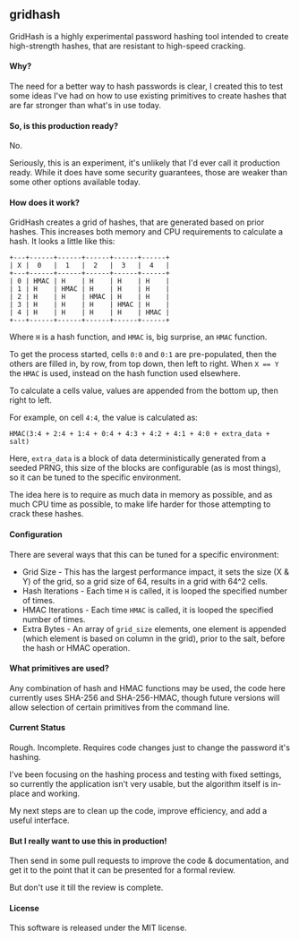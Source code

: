 ## gridhash
GridHash is a highly experimental password hashing tool intended to create high-strength hashes, that are resistant to high-speed cracking.

#### Why?
The need for a better way to hash passwords is clear, I created this to test some ideas I've had on how to use existing primitives to create hashes that are far stronger than what's in use today.

#### So, is this production ready?
No.

Seriously, this is an experiment, it's unlikely that I'd ever call it production ready. While it does have some security guarantees, those are weaker than some other options available today.

#### How does it work?
GridHash creates a grid of hashes, that are generated based on prior hashes. This increases both memory and CPU requirements to calculate a hash. It looks a little like this:

```
+---+------+------+------+------+------+
| X |  0   |  1   |  2   |  3   |  4   |
+---+------+------+------+------+------+
| 0 | HMAC | H    | H    | H    | H    |
| 1 | H    | HMAC | H    | H    | H    |
| 2 | H    | H    | HMAC | H    | H    |
| 3 | H    | H    | H    | HMAC | H    |
| 4 | H    | H    | H    | H    | HMAC |
+---+------+------+------+------+------+
```

Where `H` is a hash function, and `HMAC` is, big surprise, an `HMAC` function.

To get the process started, cells `0:0` and `0:1` are pre-populated, then the others are filled in, by row, from top down, then left to right. When `X == Y` the `HMAC` is used, instead on the hash function used elsewhere.

To calculate a cells value, values are appended from the bottom up, then right to left.

For example, on cell `4:4`, the value is calculated as:

```
HMAC(3:4 + 2:4 + 1:4 + 0:4 + 4:3 + 4:2 + 4:1 + 4:0 + extra_data + salt)
```

Here, `extra_data` is a block of data deterministically generated from a seeded PRNG, this size of the blocks are configurable (as is most things), so it can be tuned to the specific environment.

The idea here is to require as much data in memory as possible, and as much CPU time as possible, to make life harder for those attempting to crack these hashes.

#### Configuration
There are several ways that this can be tuned for a specific environment:

* Grid Size - This has the largest performance impact, it sets the size (X & Y) of the grid, so a grid size of 64, results in a grid with 64^2 cells.
* Hash Iterations - Each time `H` is called, it is looped the specified number of times.
* HMAC Iterations - Each time `HMAC` is called, it is looped the specified number of times.
* Extra Bytes - An array of `grid_size` elements, one element is appended (which element is based on column in the grid), prior to the salt, before the hash or HMAC operation.

#### What primitives are used?
Any combination of hash and HMAC functions may be used, the code here currently uses SHA-256 and SHA-256-HMAC, though future versions will allow selection of certain primitives from the command line.

#### Current Status
Rough. Incomplete. Requires code changes just to change the password it's hashing.

I've been focusing on the hashing process and testing with fixed settings, so currently the application isn't very usable, but the algorithm itself is in-place and working.

My next steps are to clean up the code, improve efficiency, and add a useful interface.

#### But I really want to use this in production!
Then send in some pull requests to improve the code & documentation, and get it to the point that it can be presented for a formal review.

But don't use it till the review is complete.

#### License
This software is released under the MIT license.
